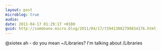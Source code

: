 ```yaml
---
layout: post
microblog: true
audio: 
date: 2011-04-17 01:29:17 +0100
guid: http://samdeane.micro.blog/2011/04/17/t59413082790834176.html
---
```

@xiotex ah - do you mean ~/Libraries? I'm talking about /Libraries
